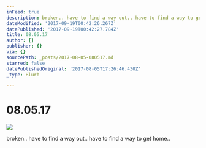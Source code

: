 ```yaml
---
inFeed: true
description: broken.. have to find a way out.. have to find a way to get home..
dateModified: '2017-09-19T00:42:26.267Z'
datePublished: '2017-09-19T00:42:27.784Z'
title: 08.05.17
author: []
publisher: {}
via: {}
sourcePath: _posts/2017-08-05-080517.md
starred: false
datePublishedOriginal: '2017-08-05T17:26:46.430Z'
_type: Blurb

---
```

# 08.05.17
![](https://the-grid-user-content.s3-us-west-2.amazonaws.com/9220b7f6-5c65-46d9-a431-4c50e2d7d363.jpg)

broken.. have to find a way out.. have to find a way to get home..
